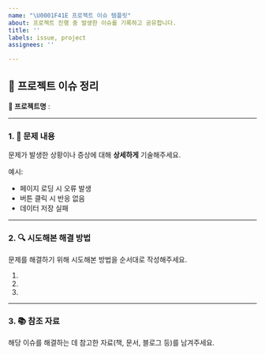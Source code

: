 ```yaml
---
name: "\U0001F41E 프로젝트 이슈 템플릿"
about: 프로젝트 진행 중 발생한 이슈를 기록하고 공유합니다.
title: ''
labels: issue, project
assignees: ''

---
```


## 📝 프로젝트 이슈 정리

<!-- 제목 :  "[이슈] 제목을 입력해주세요" -->

**📌 프로젝트명** : <!-- 여기에 프로젝트명을 입력하세요 -->

---

### 1. 🐞 문제 내용  
문제가 발생한 상황이나 증상에 대해 **상세하게** 기술해주세요.  

예시:  
- 페이지 로딩 시 오류 발생  
- 버튼 클릭 시 반응 없음  
- 데이터 저장 실패

---

### 2. 🔍 시도해본 해결 방법  
문제를 해결하기 위해 시도해본 방법을 순서대로 작성해주세요.  

1.  
2.  
3.  

---

### 3. 📚 참조 자료  
해당 이슈를 해결하는 데 참고한 자료(책, 문서, 블로그 등)를 남겨주세요.
